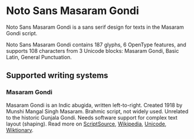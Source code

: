 
# Noto Sans Masaram Gondi

Noto Sans Masaram Gondi is a sans serif design for texts in the Masaram Gondi script. 

Noto Sans Masaram Gondi contains 187 glyphs, 6 OpenType features, and supports 108 characters from 3 Unicode blocks: Masaram Gondi, Basic Latin, General Punctuation.


## Supported writing systems


### Masaram Gondi

Masaram Gondi is an Indic abugida, written left-to-right. Created 1918 by Munshi Mangal Singh Masaram. Brahmic script, not widely used. Unrelated to the historic Gunjala Gondi. Needs software support for complex text layout (shaping). Read more on [ScriptSource](https://scriptsource.org/scr/Gonm), [Wikipedia](https://en.wikipedia.org/wiki/ISO_15924:Gonm), [Unicode](https://www.unicode.org/versions/Unicode13.0.0/ch13.pdf#G33278), [Wiktionary](https://en.wiktionary.org/wiki/Category:Masaram_Gondi_script).

